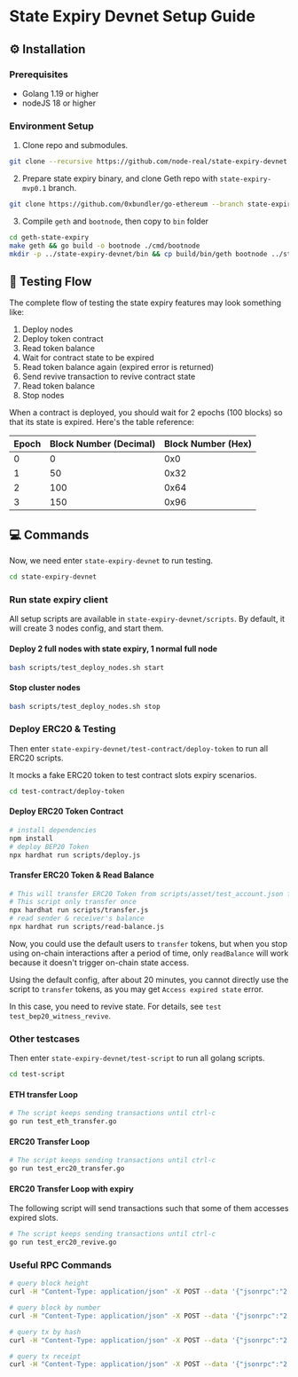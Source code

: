 # State Expiry Devnet Setup Guide

## ⚙️ Installation

### Prerequisites

- Golang 1.19 or higher
- nodeJS 18 or higher

### Environment Setup

1. Clone repo and submodules.

```bash
git clone --recursive https://github.com/node-real/state-expiry-devnet.git
```

2. Prepare state expiry binary, and clone Geth repo with `state-expiry-mvp0.1` branch.

```bash
git clone https://github.com/0xbundler/go-ethereum --branch state-expiry-mvp0.1 geth-state-expiry
```

3. Compile `geth` and `bootnode`, then copy to `bin` folder

```bash
cd geth-state-expiry
make geth && go build -o bootnode ./cmd/bootnode
mkdir -p ../state-expiry-devnet/bin && cp build/bin/geth bootnode ../state-expiry-devnet/bin
```

## 🤖 Testing Flow

The complete flow of testing the state expiry features may look something like:

1. Deploy nodes
2. Deploy token contract
3. Read token balance
4. Wait for contract state to be expired
5. Read token balance again (expired error is returned)
6. Send revive transaction to revive contract state
7. Read token balance
8. Stop nodes

When a contract is deployed, you should wait for 2 epochs (100 blocks) so that its state is expired. Here's the table reference:

| Epoch | Block Number (Decimal) | Block Number (Hex) |
| ----- | ---------------------- | ------------------ |
| 0     | 0                      | 0x0                |
| 1     | 50                     | 0x32               |
| 2     | 100                    | 0x64               |
| 3     | 150                    | 0x96               |

## 💻 Commands

Now, we need enter `state-expiry-devnet` to run testing.

```bash
cd state-expiry-devnet
```

### Run state expiry client

All setup scripts are available in `state-expiry-devnet/scripts`. By default, it will create 3 nodes config, and start them.

#### Deploy 2 full nodes with state expiry, 1 normal full node 

```bash
bash scripts/test_deploy_nodes.sh start
```

#### Stop cluster nodes

```bash
bash scripts/test_deploy_nodes.sh stop
```

### Deploy ERC20 & Testing

Then enter `state-expiry-devnet/test-contract/deploy-token` to run all ERC20 scripts.

It mocks a fake ERC20 token to test contract slots expiry scenarios.

```bash
cd test-contract/deploy-token
```

#### Deploy ERC20 Token Contract

```bash
# install dependencies
npm install
# deploy BEP20 Token
npx hardhat run scripts/deploy.js
```

#### Transfer ERC20 Token & Read Balance

```bash
# This will transfer ERC20 Token from scripts/asset/test_account.json first account
# This script only transfer once
npx hardhat run scripts/transfer.js
# read sender & receiver's balance
npx hardhat run scripts/read-balance.js
```

Now, you could use the default users to `transfer` tokens, but when you stop using on-chain interactions after a period of time, only `readBalance` will work because it doesn't trigger on-chain state access.

Using the default config, after about 20 minutes, you cannot directly use the script to `transfer` tokens, as you may get `Access expired state` error.

In this case, you need to revive state. For details, see `test test_bep20_witness_revive`.

### Other testcases

Then enter `state-expiry-devnet/test-script` to run all golang scripts.

```bash
cd test-script
```

#### ETH transfer Loop

```bash
# The script keeps sending transactions until ctrl-c
go run test_eth_transfer.go
```

#### ERC20 Transfer Loop
```bash
# The script keeps sending transactions until ctrl-c
go run test_erc20_transfer.go
```

#### ERC20 Transfer Loop with expiry
The following script will send transactions such that some of them accesses expired slots.
```bash
# The script keeps sending transactions until ctrl-c
go run test_erc20_revive.go
```

### Useful RPC Commands

```bash
# query block height
curl -H "Content-Type: application/json" -X POST --data '{"jsonrpc":"2.0","method":"eth_blockNumber","params":[],"id":83}' 127.0.0.1:8502

# query block by number
curl -H "Content-Type: application/json" -X POST --data '{"jsonrpc":"2.0","method":"eth_getBlockByNumber","params":["0x3", true],"id":83}' 127.0.0.1:8502

# query tx by hash
curl -H "Content-Type: application/json" -X POST --data '{"jsonrpc":"2.0","method":"eth_getTransactionByHash","params":["0x12beecfb1adb7d874c4714a7871e23cf70baef612235d1276568611460927f18"],"id":83}' 127.0.0.1:8502

# query tx receipt
curl -H "Content-Type: application/json" -X POST --data '{"jsonrpc":"2.0","method":"eth_getTransactionReceipt","params":["0x782192568c8ee3393e3f3e9b7ac46e231d3cbe0b96941b642e28220ba343209b"],"id":83}' 127.0.0.1:8502
```